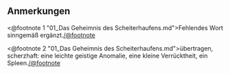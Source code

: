 <h2>Anmerkungen</h2>

<@footnote 1 "01_Das Geheimnis des Scheiterhaufens.md">Fehlendes Wort sinngemäß
ergänzt.</@footnote>

<@footnote 2 "01_Das Geheimnis des Scheiterhaufens.md">übertragen, scherzhaft:
eine leichte geistige Anomalie, eine kleine Verrücktheit, ein
Spleen.</@footnote>

